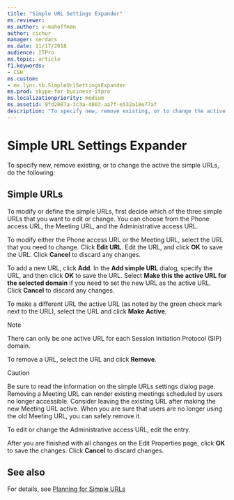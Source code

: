 ```yaml
---
title: "Simple URL Settings Expander"
ms.reviewer: 
ms.author: v-mahoffman
author: cichur
manager: serdars
ms.date: 11/17/2018
audience: ITPro
ms.topic: article
f1.keywords:
- CSH
ms.custom:
- ms.lync.tb.SimpleUrlSettingsExpander
ms.prod: skype-for-business-itpro
ms.localizationpriority: medium
ms.assetid: 9fd2087a-3c3a-4863-aa7f-e532a18e77af
description: "To specify new, remove existing, or to change the active the simple URLs, do the following:"
---
```


# Simple URL Settings Expander

To specify new, remove existing, or to change the active the simple URLs, do the following:

## Simple URLs

To modify or define the simple URLs, first decide which of the three simple URLs that you want to edit or change. You can choose from the Phone access URL, the Meeting URL, and the Administrative access URL.

To modify either the Phone access URL or the Meeting URL, select the URL that you need to change. Click **Edit URL**. Edit the URL, and click **OK** to save the URL. Click **Cancel** to discard any changes.

To add a new URL, click **Add**. In the **Add simple URL** dialog, specify the URL, and then click **OK** to save the URL. Select **Make this the active URL for the selected domain** if you need to set the new URL as the active URL. Click **Cancel** to discard any changes.

To make a different URL the active URL (as noted by the green check mark next to the URL), select the URL and click **Make Active**.

> [!NOTE]
> There can only be one active URL for each Session Initiation Protocol (SIP) domain.

To remove a URL, select the URL and click **Remove**.

> [!CAUTION]
> Be sure to read the information on the simple URLs settings dialog page. Removing a Meeting URL can render existing meetings scheduled by users no longer accessible. Consider leaving the existing URL after making the new Meeting URL active. When you are sure that users are no longer using the old Meeting URL, you can safely remove it.

To edit or change the Administrative access URL, edit the entry.

After you are finished with all changes on the Edit Properties page, click **OK** to save the changes. Click **Cancel** to discard changes.

## See also

For details, see [Planning for Simple URLs](/previous-versions/office/lync-server-2013/lync-server-2013-planning-for-simple-urls)